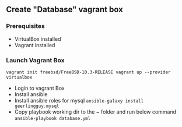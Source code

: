 ## Create "Database" vagrant box

### Prerequisites

* VirtualBox installed
* Vagrant installed

### Launch Vagrant Box
`
vagrant init freebsd/FreeBSD-10.3-RELEASE
vagrant up --provider virtualbox
`

* Login to vagrant Box
* Install ansible
* Install ansible roles for mysql
`
ansible-galaxy install geerlingguy.mysql
`
* Copy playbook working dir to the ~ folder and run below command
`
ansible-playbook database.yml
`

